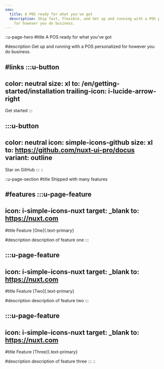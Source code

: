 ```yaml
---
seo:
  title: A POS ready for what you've got
  description: Ship fast, flexible, and Get up and running with a POS personalized
    for however you do business.
---
```


::u-page-hero
#title
A POS ready for what you've got

#description
Get up and running with a POS personalized for however you do business.

#links
  :::u-button
  ---
  color: neutral
  size: xl
  to: /en/getting-started/installation
  trailing-icon: i-lucide-arrow-right
  ---
  Get started
  :::

  :::u-button
  ---
  color: neutral
  icon: simple-icons-github
  size: xl
  to: https://github.com/nuxt-ui-pro/docus
  variant: outline
  ---
  Star on GitHub
  :::
::

::u-page-section
#title
Shipped with many features

#features
  :::u-page-feature
  ---
  icon: i-simple-icons-nuxt
  target: _blank
  to: https://nuxt.com
  ---
  #title
  Feature [One]{.text-primary}
  
  #description
  description of feature one
  :::

  :::u-page-feature
  ---
  icon: i-simple-icons-nuxt
  target: _blank
  to: https://nuxt.com
  ---
  #title
  Feature [Two]{.text-primary}
  
  #description
  description of feature two
  :::

  :::u-page-feature
  ---
  icon: i-simple-icons-nuxt
  target: _blank
  to: https://nuxt.com
  ---
  #title
  Feature [Three]{.text-primary}
  
  #description
  description of feature three
  :::
::
